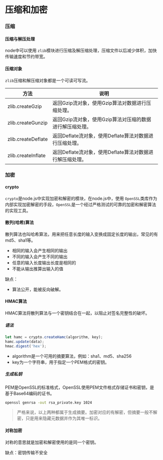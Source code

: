 # 压缩和加密

### 压缩

#### 压缩与解压处理

node中可以使用 `zlib`模块进行压缩及解压缩处理，压缩文件以后减少体积，加快传输速度和节约带宽。

#### 压缩对象

`zlib`压缩和解压缩对象都是一个可读可写流。

| 方法               | 说明                                                     |
| ------------------ | -------------------------------------------------------- |
| zlib.createGzip    | 返回Gzip流对象，使用Gzip算法对数据进行压缩处理。         |
| zlib.createGunzip  | 返回Gzip流对象，使用Gzip算法对压缩的数据进行解压缩处理。 |
| zlib.createDeflate | 返回Deflate流对象，使用Deflate算法对数据进行压缩处理。   |
| zlib.createInflate | 返回Deflate流对象，使用Deflate算法对数据进行解压缩处理。 |

### 加密

#### crypto

`crypto`是node.js中实现加密和解密的模块，在node.js中，使用 `OpenSSL`类库作为内部实现加密解密的手段，`OpenSSL`是一个经过严格测试的可靠的加密和解密算法的实现工具。

#### 散列(哈希)算法

散列算法也叫哈希算法，用来把任意长度的输入变换成固定长度的输出，常见的有md5、sha1等。

- 相同的输入会产生相同的输出
- 不同的输入会产生不同的输出
- 任意的输入长度输出长度是相同的
- 不能从输出推算出输入的值

缺点：

- 算法公开，能被反向破解。

#### HMAC算法

HMAC算法将散列算法与一个密钥结合在一起，以阻止对签名完整性的破坏。

##### 语法

```js
let hamc = crypto.createHamc(algorithm, key);
hamc.update(data);
hmac.digest('hex');
```

- algorithm是一个可用的摘要算法，例如：sha1、md5、sha256
- key为一个字符串，用于指定一个PEM格式的密钥。

##### 生成私钥

PEM是OpenSSL的标准格式，OpenSSL使用PEM文件格式存储证书和密钥，是基于Base64编码的证书。

```bash
openssl genrsa -out rsa_private.key 1024
```

> 严格来说，以上两种都属于生成摘要。加密对应的有解密，但摘要一般不解密，只是用来隐藏元数据并作为其唯一标识。

#### 对称加密

对称的意思就是加密和解密使用的是同一个密钥。

缺点：密钥传输不安全
